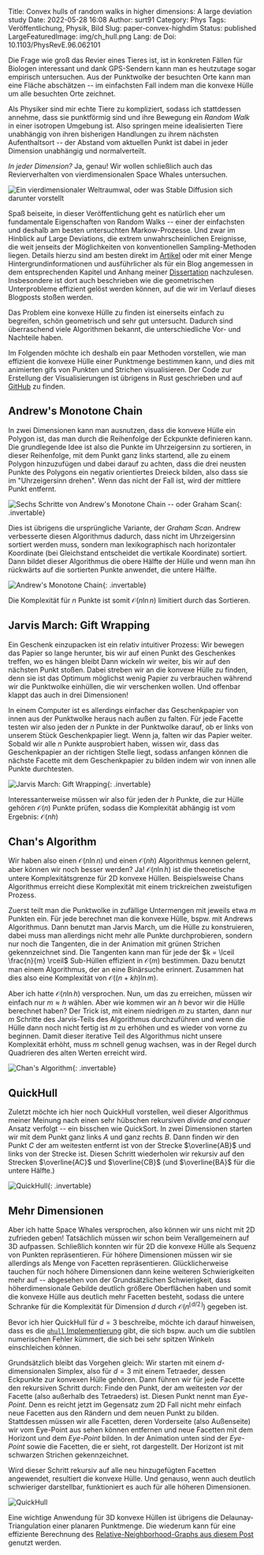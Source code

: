 Title: Convex hulls of random walks in higher dimensions: A large deviation study
Date: 2022-05-28 16:08
Author: surt91
Category: Phys
Tags: Veröffentlichung, Physik, Bild
Slug: paper-convex-highdim
Status: published
LargeFeaturedImage: img/ch_hull.png
Lang: de
Doi: 10.1103/PhysRevE.96.062101

Die Frage wie groß das Revier eines Tieres ist, ist in konkreten Fällen für Biologen
interessant und dank GPS-Sendern kann man es heutzutage sogar empirisch untersuchen. Aus der
Punktwolke der besuchten Orte kann man eine Fläche abschätzen -- im einfachsten Fall
indem man die konvexe Hülle um alle besuchten Orte zeichnet.

Als Physiker sind mir echte Tiere zu kompliziert, sodass ich stattdessen annehme,
dass sie punktförmig sind und ihre Bewegung ein *Random Walk* in einer isotropen
Umgebung ist. Also springen meine idealisierten Tiere unabhängig von ihren bisherigen
Handlungen zu ihrem nächsten Aufenthaltsort -- der Abstand vom aktuellen Punkt ist dabei
in jeder Dimension unabhängig und normalverteilt.

*In jeder Dimension?* Ja, genau! Wir wollen schließlich auch das Revierverhalten von
vierdimensionalen Space Whales untersuchen.

![Ein vierdimensionaler Weltraumwal, oder was Stable Diffusion sich darunter vorstellt](/img/SpaceWhale.webp)

Spaß beiseite, in dieser Veröffentlichung geht es natürlich eher um fundamentale
Eigenschaften von Random Walks -- einer der einfachsten und deshalb am besten
untersuchten Markow-Prozesse. Und zwar im Hinblick auf Large Deviations,
die extrem unwahrscheinlichen Ereignisse, die weit jenseits der Möglichkeiten
von konventionellen Sampling-Methoden liegen. Details hierzu sind am besten
direkt im [Artikel](https://academic.schawe.me/pdf/2017_convex_highdim_PRE.pdf) oder mit einer
Menge Hintergrundinformationen und ausführlicher als für ein Blog angemessen
in dem entsprechenden Kapitel und Anhang meiner [Dissertation](https://academic.schawe.me/pdf/dissertation.pdf)
nachzulesen. Insbesondere ist dort auch beschrieben wie die geometrischen
Unterprobleme effizient gelöst werden können, auf die wir im Verlauf dieses
Blogposts stoßen werden.

Das Problem eine konvexe Hülle zu finden ist einerseits einfach zu begreifen,
schön geometrisch und sehr gut untersucht. Dadurch sind überraschend viele
Algorithmen bekannt, die unterschiedliche Vor- und Nachteile haben.

Im Folgenden möchte ich deshalb ein paar Methoden vorstellen, wie man effizient
die konvexe Hülle einer Punktmenge bestimmen kann, und dies mit animierten gifs von
Punkten und Strichen visualisieren. Der Code zur Erstellung der Visualisierungen
ist übrigens in Rust geschrieben und auf [GitHub](https://github.com/surt91/convex_hulls) zu finden.

## Andrew's Monotone Chain

In zwei Dimensionen kann man ausnutzen, dass die konvexe Hülle ein Polygon ist, das
man durch die Reihenfolge der Eckpunkte definieren kann. Die grundlegende Idee ist
also die Punkte im Uhrzeigersinn zu sortieren, in dieser Reihenfolge, mit dem
Punkt ganz links startend, alle zu einem Polygon hinzuzufügen und dabei darauf
zu achten, dass die drei neusten Punkte des Polygons ein negativ orientiertes Dreieck
bilden, also dass sie im "Uhrzeigersinn drehen". Wenn das nicht der Fall ist,
wird der mittlere Punkt entfernt.

![Sechs Schritte von Andrew's Monotone Chain -- oder Graham Scan](/img/ch_andrew_steps.webp){: .invertable}

Dies ist übrigens die ursprüngliche Variante, der *Graham Scan*. Andrew verbesserte
diesen Algorithmus dadurch, dass nicht im Uhrzeigersinn sortiert werden muss, sondern
man lexikographisch nach horizontaler Koordinate (bei Gleichstand entscheidet die
vertikale Koordinate) sortiert. Dann bildet dieser Algorithmus die obere Hälfte der Hülle
und wenn man ihn rückwärts auf die sortierten Punkte anwendet, die untere Hälfte.

![Andrew's Monotone Chain](/img/ch_andrew.gif){: .invertable}

Die Komplexität für $n$ Punkte ist somit $\mathcal{O}(n \ln n)$ limitiert durch das Sortieren.

## Jarvis March: Gift Wrapping

Ein Geschenk einzupacken ist ein relativ intuitiver Prozess: Wir bewegen das Papier
so lange herunter, bis wir auf einen Punkt des Geschenkes treffen, wo es hängen bleibt
Dann wickeln wir weiter, bis wir auf den nächsten Punkt stoßen. Dabei streben wir an die
konvexe Hülle zu finden, denn sie ist das Optimum möglichst wenig Papier zu verbrauchen
während wir die Punktwolke einhüllen, die wir verschenken wollen. Und offenbar klappt das
auch in drei Dimensionen!

In einem Computer ist es allerdings einfacher das Geschenkpapier von innen aus der Punktwolke
heraus nach außen zu falten. Für jede Facette testen wir also jeden der $n$ Punkte in der
Punktwolke darauf, ob er links von unserem Stück Geschenkpapier liegt. Wenn ja, falten wir das
Papier weiter. Sobald wir alle $n$ Punkte ausprobiert haben, wissen wir, dass das Geschenkpapier
an der richtigen Stelle liegt, sodass anfangen können die nächste Facette mit dem Geschenkpapier
zu bilden indem wir von innen alle Punkte durchtesten.

![Jarvis March: Gift Wrapping](/img/ch_jarvis.gif){: .invertable}

Interessanterweise müssen wir also für jeden der $h$ Punkte, die zur Hülle gehören $\mathcal{O}(n)$ Punkte
prüfen, sodass die Komplexität abhängig ist vom Ergebnis: $\mathcal{O}(n h)$

## Chan's Algorithm

Wir haben also einen $\mathcal{O}(n \ln n)$ und einen $\mathcal{O}(n h)$ Algorithmus kennen gelernt,
aber können wir noch besser werden? Ja! $\mathcal{O}(n \ln h)$ ist die theoretische untere Komplexitätsgrenze
für 2D konvexe Hüllen. Beispielsweise Chans Algorithmus erreicht diese Komplexität mit einem trickreichen
zweistufigen Prozess.

Zuerst teilt man die Punktwolke in zufällige Untermengen mit jeweils etwa $m$ Punkten ein. Für jede berechnet
man die konvexe Hülle, bspw. mit Andrews Algorithmus. Dann benutzt man Jarvis March, um die Hülle zu konstruieren,
dabei muss man allerdings nicht mehr alle Punkte durchprobieren, sondern nur noch die Tangenten, die in der Animation
mit grünen Strichen gekennzeichnet sind. Die Tangenten kann man für jede der $k = \lceil \frac{n}{m} \rceil$ Sub-Hüllen
effizient in $\mathcal{O}(m)$ bestimmen. Dazu benutzt man einem Algorithmus, der an eine Binärsuche erinnert.
Zusammen hat dies also eine Komplexität von $\mathcal{O}((n+kh) \ln m)$.

Aber ich hatte $\mathcal{O}(n \ln h)$ versprochen. Nun, um das zu erreichen, müssen wir einfach nur $m \approx h$ wählen.
Aber wie kommen wir an $h$ bevor wir die Hülle berechnet haben? Der Trick ist, mit einem niedrigen $m$ zu starten,
dann nur $m$ Schritte des Jarvis-Teils des Algorithmus durchzuführen und wenn die Hülle dann noch nicht fertig ist
$m$ zu erhöhen und es wieder von vorne zu beginnen. Damit dieser iterative Teil des Algorithmus nicht unsere Komplexität
erhöht, muss $m$ schnell genug wachsen, was in der Regel durch Quadrieren des alten Werten erreicht wird.

![Chan's Algorithm](/img/ch_chan.gif){: .invertable}

## QuickHull

Zuletzt möchte ich hier noch QuickHull vorstellen, weil dieser Algorithmus meiner Meinung nach einen sehr hübschen
rekursiven *divide and conquer* Ansatz verfolgt -- ein bisschen wie QuickSort.
In zwei Dimensionen starten wir mit dem Punkt ganz links $A$ und ganz rechts $B$. Dann finden wir den Punkt $C$ der
am weitesten entfernt ist von der Strecke $\overline{AB}$ und links von der Strecke ist. Diesen Schritt wiederholen wir
rekursiv auf den Strecken $\overline{AC}$ und $\overline{CB}$ (und $\overline{BA}$ für die untere Hälfte.)

![QuickHull](/img/ch_quickhull.gif){: .invertable}

## Mehr Dimensionen

Aber ich hatte Space Whales versprochen, also können wir uns nicht mit 2D zufrieden geben!
Tatsächlich müssen wir schon beim Verallgemeinern auf 3D aufpassen. Schließlich konnten
wir für 2D die konvexe Hülle als Sequenz von Punkten repräsentieren. Für höhere Dimensionen
müssen wir sie allerdings als Menge von Facetten repräsentieren. Glücklicherweise tauchen
für noch höhere Dimensionen dann keine weiteren Schwierigkeiten mehr auf -- abgesehen von der
Grundsätzlichen Schwierigkeit, dass höherdimensionale Gebilde deutlich größere Oberflächen
haben und somit die konvexe Hülle aus deutlich mehr Facetten besteht, sodass die untere Schranke
für die Komplexität für Dimension $d$ durch $\mathcal{O}(n^{\lfloor d / 2 \rfloor})$ gegeben ist.

Bevor ich hier QuickHull für $d=3$ beschreibe, möchte ich darauf hinweisen, dass es die
[`qhull` Implementierung](http://www.qhull.org/) gibt, die sich bspw. auch um die subtilen numerischen
Fehler kümmert, die sich bei sehr spitzen Winkeln einschleichen können.

Grundsätzlich bleibt das Vorgehen gleich: Wir starten mit einem $d$-dimensionalen Simplex, also für $d=3$
mit einem Tetraeder, dessen Eckpunkte zur konvexen Hülle gehören. Dann führen wir für jede Facette
den rekursiven Schritt durch: Finde den Punkt, der am weitesten *vor* der Facette (also außerhalb des Tetraeders) ist.
Diesen Punkt nennt man *Eye-Point*. Denn es reicht jetzt im Gegensatz zum 2D Fall nicht mehr
einfach neue Facetten aus den Rändern und dem neuen Punkt zu bilden. Stattdessen müssen wir alle
Facetten, deren Vorderseite (also Außenseite) wir vom Eye-Point aus sehen können entfernen und
neue Facetten mit dem Horizont und dem *Eye-Point* bilden. In der Animation unten sind der *Eye-Point*
sowie die Facetten, die er sieht, rot dargestellt. Der Horizont ist mit schwarzen Strichen gekennzeichnet.

Wird dieser Schritt rekursiv auf alle neu hinzugefügten Facetten angewendet, resultiert die
konvexe Hülle. Und genauso, wenn auch deutlich schwieriger darstellbar, funktioniert es auch
für alle höheren Dimensionen.

![QuickHull](/img/ch_quickhull3d.gif)

Eine wichtige Anwendung für 3D konvexe Hüllen ist übrigens die Delaunay-Triangulation einer planaren
Punktmenge. Die wiederum kann für eine effiziente Berechnung des [Relative-Neighborhood-Graphs aus
diesem Post]({filename}/relative-neighborhood-graph.md) genutzt werden.
